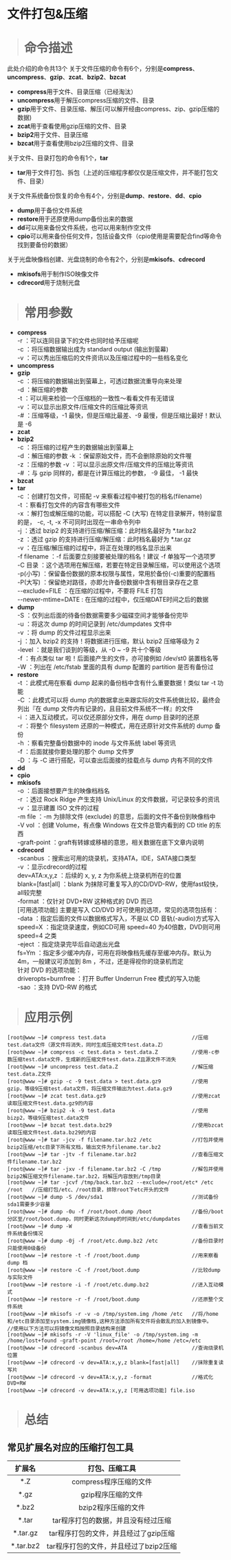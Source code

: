 # 文件打包&压缩 #
> # 命令描述 #

此处介绍的命令共13个
关于文件压缩的命令有6个，分别是**compress**、**uncompress**、**gzip**、**zcat**、**bzip2**、**bzcat**  
* **compress**用于文件、目录压缩（已经淘汰）  
* **uncompress**用于解压compress压缩的文件、目录  
* **gzip**用于文件、目录压缩、解压(可以解开经由compress、zip、gzip压缩的数据)  
* **zcat**用于查看使用gzip压缩的文件、目录  
* **bzip2**用于文件、目录压缩  
* **bzcat**用于查看使用bzip2压缩的文件、目录

关于文件、目录打包的命令有1个，**tar**  
* **tar**用于文件打包、拆包（上述的压缩程序都仅仅是压缩文件，并不能打包文件、目录）  

关于文件系统备份恢复的命令有4个，分别是**dump**、**restore**、**dd**、**cpio**  
* **dump**用于备份文件系统  
* **restore**用于还原使用dump备份出来的数据
* **dd**可以用来备份文件系统，也可以用来制作空文件
* **cpio**可以用来备份任何文件，包括设备文件（cpio使用是需要配合find等命令找到要备份的数据）

关于光盘映像档创建、光盘烧制的命令有2个，分别是**mkisofs**、**cdrecord**  
* **mkisofs**用于制作ISO映像文件  
* **cdrecord**用于烧制光盘

> # 常用参数 #

* **compress**  
  -r ：可以连同目录下的文件也同时给予压缩呢  
  -c ：将压缩数据输出成为 standard output (输出到萤幕)  
  -v ：可以秀出压缩后的文件资讯以及压缩过程中的一些档名变化  
* **uncompress**  
* **gzip**  
  -c ：将压缩的数据输出到萤幕上，可透过数据流重导向来处理  
  -d ：解压缩的参数  
  -t ：可以用来检验一个压缩档的一致性～看看文件有无错误  
  -v ：可以显示出原文件/压缩文件的压缩比等资讯  
  -# ：压缩等级，-1 最快，但是压缩比最差、-9 最慢，但是压缩比最好！默认是 -6
* **zcat**  
* **bzip2**  
  -c ：将压缩的过程产生的数据输出到萤幕上  
  -d ：解压缩的参数
  -k ：保留原始文件，而不会删除原始的文件喔  
  -z ：压缩的参数
  -v ：可以显示出原文件/压缩文件的压缩比等资讯  
  -# ：与 gzip 同样的，都是在计算压缩比的参数， -9 最佳， -1 最快  
* **bzcat**  
* **tar**  
  -c ：创建打包文件，可搭配 -v 来察看过程中被打包的档名(filename)  
  -t ：察看打包文件的内容含有哪些文件  
  -x ：解打包或解压缩的功能，可以搭配 -C (大写) 在特定目录解开，特别留意的是， -c, -t, -x 不可同时出现在一串命令列中  
  -j ：透过 bzip2 的支持进行压缩/解压缩：此时档名最好为 \*.tar.bz2  
  -z ：透过 gzip  的支持进行压缩/解压缩：此时档名最好为 \*.tar.gz  
  -v ：在压缩/解压缩的过程中，将正在处理的档名显示出来  
  -f filename ：-f 后面要立刻接要被处理的档名！建议 -f 单独写一个选项罗  
  -C 目录 ：这个选项用在解压缩，若要在特定目录解压缩，可以使用这个选项  
  -p(小写) ：保留备份数据的原本权限与属性，常用於备份(-c)重要的配置档  
  -P(大写) ：保留绝对路径，亦即允许备份数据中含有根目录存在之意  
  --exclude=FILE ：在压缩的过程中，不要将 FILE 打包  
  --newer-mtime=DATE : 在压缩的过程中，仅压缩DATE时间之后的数据
* **dump**  
  -S ：仅列出后面的待备份数据需要多少磁碟空间才能够备份完毕  
  -u ：将这次 dump 的时间记录到 /etc/dumpdates 文件中  
  -v ：将 dump 的文件过程显示出来  
  -j ：加入 bzip2 的支持！将数据进行压缩，默认 bzip2 压缩等级为 2  
  -level ：就是我们谈到的等级，从 -0 ~ -9 共十个等级  
  -f ：有点类似 tar 啦！后面接产生的文件，亦可接例如 /dev/st0 装置档名等  
  -W ：列出在 /etc/fstab 里面的具有 dump 配置的 partition 是否有备份过  
* **restore**  
  -t ：此模式用在察看 dump 起来的备份档中含有什么重要数据！类似 tar -t 功能  
  -C ：此模式可以将 dump 内的数据拿出来跟实际的文件系统做比较，最终会列出『在 dump 文件内有记录的，且目前文件系统不一样』的文件  
  -i ：进入互动模式，可以仅还原部分文件，用在 dump 目录时的还原  
  -r ：将整个 filesystem 还原的一种模式，用在还原针对文件系统的 dump 备份  
  -h ：察看完整备份数据中的 inode 与文件系统 label 等资讯  
  -f ：后面就接你要处理的那个 dump 文件罗  
  -D ：与 -C 进行搭配，可以查出后面接的挂载点与 dump 内有不同的文件  
* **dd**  
* **cpio**  
* **mkisofs**  
  -o ：后面接想要产生的映像档档名  
  -r ：透过 Rock Ridge 产生支持 Unix/Linux 的文件数据，可记录较多的资讯  
  -v ：显示建置 ISO 文件的过程  
  -m file ：-m 为排除文件 (exclude) 的意思，后面的文件不备份到映像档中  
  -V vol ：创建 Volume，有点像 Windows 在文件总管内看到的 CD title 的东西  
  -graft-point ：graft有转嫁或移植的意思，相关数据在底下文章内说明  
* **cdrecord**  
  -scanbus ：搜索出可用的烧录机，支持ATA，IDE，SATA接口类型  
  -v ：显示cdrecord的过程  
  dev=ATA:x,y,z ：后续的 x, y, z 为你系统上烧录机所在的位置  
  blank=[fast|all] ：blank 为抹除可重复写入的CD/DVD-RW，使用fast较快，all较完整  
  -format ：仅针对 DVD+RW 这种格式的 DVD 而已  
  [可用选项功能] 主要是写入 CD/DVD 时可使用的选项，常见的选项包括有：  
  -data ：指定后面的文件以数据格式写入，不是以 CD 音轨(-audio)方式写入  
  speed=X ：指定烧录速度，例如CD可用 speed=40 为40倍数，DVD则可用 speed=4 之类  
  -eject ：指定烧录完毕后自动退出光盘  
  fs=Ym ：指定多少缓冲内存，可用在将映像档先缓存至缓冲内存。默认为 4m，一般建议可添加到 8m ，不过，还是得视你的烧录机而定  
  针对 DVD 的选项功能：  
  driveropts=burnfree ：打开 Buffer Underrun Free 模式的写入功能  
  -sao ：支持 DVD-RW 的格式
  
> # 应用示例 #

```
[root@www ~]# compress test.data                            //压缩test.data文件（源文件将消失，同时生成压缩文件test.data.Z）
[root@www ~]# compress -c test.data > test.data.Z           //使用-c参数压缩test.data文件，生成新的压缩文件test.data.Z且源文件不消失
[root@www ~]# uncompress test.data.Z                        //解压缩test.data.Z文件
[root@www ~]# gzip -c -9 test.data > test.data.gz9          //使用gzip，等级9压缩test.data文件，将压缩文件输出为test.data.gz9
[root@www ~]# zcat test.data.gz9                            //使用zcat读取压缩文件test.data.gz9的内容
[root@www ~]# bzip2 -k -9 test.data                         //使用bizp2，等级9压缩test.data文件
[root@www ~]# bzcat test.data.bz29                          //使用bzcat读取压缩文件test.data.bz29的内容
[root@www ~]# tar -jcv -f filename.tar.bz2 /etc             //打包并使用bzip2压缩/etc目录下所有文档，输出文件为filename.tar.bz2
[root@www ~]# tar -jtv -f filename.tar.bz2                  //查看压缩文件filename.tar.bz2
[root@www ~]# tar -jxv -f filename.tar.bz2 -C /tmp          //解包并使用bzip2解压缩文件filename.tar.bz2，将解压内容放到/tmp目录
[root@www ~]# tar -jcvf /tmp/back.tar.bz2 --exclude=/root/etc* /etc /root   //压缩打包/etc、/root目录，排除root下etc开头的文件
[root@www ~]# dump -S /dev/sda1                             //测试备份sda1需要多少容量
[root@www ~]# dump -0u -f /root/boot.dump /boot             //备份/boot分区至/root/boot.dump，同时更新这次dump的时间到/etc/dumpdates
[root@www ~]# dump -W                                       //查看当前文件系统备份情况
[root@www ~]# dump -0j -f /root/etc.dump.bz2 /etc           //备份目录时只能使用0级备份
[root@www ~]# restore -t -f /root/boot.dump                 //用来察看 dump 档
[root@www ~]# restore -C -f /root/boot.dump                 //比较dump与实际文件
[root@www ~]# restore -i -f /root/etc.dump.bz2              //进入互动模式
[root@www ~]# restore -r -f /root/boot.dump                 //还原整个文件系统
[root@www ~]# mkisofs -r -v -o /tmp/system.img /home /etc   //将/home和/etc目录添加至system.img镜像档,这种方法添加所有文件将会散乱的加入到镜像中。
//使用以下方法可以将镜像文档按照目录结构来创建
[root@www ~]# mkisofs -r -V 'linux_file' -o /tmp/system.img -m /home/lost+found -graft-point /root=/root /home=/home /etc=/etc
[root@www ~]# cdrecord -scanbus dev=ATA                     //查询烧录机位置
[root@www ~]# cdrecord -v dev=ATA:x,y,z blank=[fast|all]    //抹除重复读写片
[root@www ~]# cdrecord -v dev=ATA:x,y,z -format             //格式化DVD+RW
[root@www ~]# cdrecord -v dev=ATA:x,y,z [可用选项功能] file.iso
```

> # 总结 #

## 常见扩展名对应的压缩打包工具 ##
|扩展名|打包、压缩工具|
|:-:|:-:|
|*.Z|compress程序压缩的文件|
|*.gz|gzip程序压缩的文件|
|*.bz2|bzip2程序压缩的文件|
|*.tar|tar程序打包的数据，并且没有经过压缩|
|*.tar.gz|tar程序打包的文件，并且经过了gzip压缩|
|*.tar.bz2|tar程序打包的文件，并且经过了bzip2压缩|

